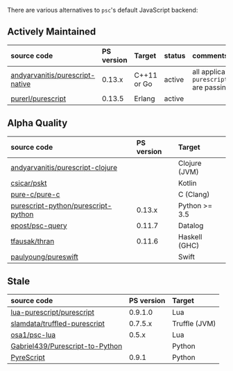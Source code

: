 There are various alternatives to `psc`'s default JavaScript backend:

## Actively Maintained

| source code                                                                           | PS version | Target        | status   | comments               | 
|:--------------------------------------------------------------------------------------|:-----------|:--------------|:------|:-----------------------|
| [andyarvanitis/purescript-native](https://github.com/andyarvanitis/purescript-native)             | 0.13.x    | C++11 or Go         | active | all applicable tests in `purescript/tests/purs/passing` are passing |
| [purerl/purescript](https://github.com/purerl/purescript) | 0.13.5 | Erlang | active |

## Alpha Quality

| source code                                                                                   | PS version | Target        | 
|:----------------------------------------------------------------------------------------------|:-----------|:--------------|
| [andyarvanitis/purescript-clojure](https://github.com/andyarvanitis/purescript-clojure)       |            | Clojure (JVM) |
| [csicar/pskt](https://github.com/csicar/pskt)                                                 |            | Kotlin        |
| [pure-c/pure-c](https://github.com/pure-c/pure-c)                                             |            | C (Clang)     |
| [purescript-python/purescript-python](https://github.com/purescript-python/purescript-python) | 0.13.x     | Python >= 3.5 |
| [epost/psc-query](https://github.com/epost/psc-query)                                         | 0.11.7     | Datalog       |
| [tfausak/thran](https://github.com/tfausak/thran)                                             | 0.11.6     | Haskell (GHC) |
| [paulyoung/pureswift](https://github.com/paulyoung/pureswift)                                 |            | Swift         |

## Stale

| source code                                                                           | PS version | Target        |
|:--------------------------------------------------------------------------------------|:-----------|:--------------|
| [lua-purescript/purescript](https://github.com/lua-purescript/purescript)             | 0.9.1.0    | Lua           |
| [slamdata/truffled-purescript](https://github.com/slamdata/truffled-purescript)       | 0.7.5.x    | Truffle (JVM) |
| [osa1/psc-lua](https://github.com/osa1/psc-lua)                                       | 0.5.x      | Lua           |
| [Gabriel439/Purescript-to-Python](https://github.com/Gabriel439/Purescript-to-Python) |            | Python        |
| [PyreScript](https://github.com/joneshf/pyrescript)                                   | 0.9.1      | Python        |
